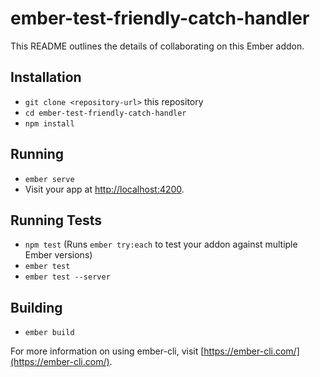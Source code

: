 # ember-test-friendly-catch-handler

This README outlines the details of collaborating on this Ember addon.

## Installation

* `git clone <repository-url>` this repository
* `cd ember-test-friendly-catch-handler`
* `npm install`

## Running

* `ember serve`
* Visit your app at [http://localhost:4200](http://localhost:4200).

## Running Tests

* `npm test` (Runs `ember try:each` to test your addon against multiple Ember versions)
* `ember test`
* `ember test --server`

## Building

* `ember build`

For more information on using ember-cli, visit [https://ember-cli.com/](https://ember-cli.com/).
